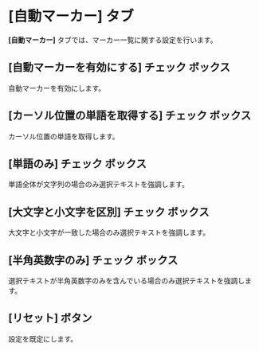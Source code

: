 # \[自動マーカー\] タブ

**\[自動マーカー\]** タブでは、マーカー一覧に関する設定を行います。

## \[自動マーカーを有効にする\] チェック ボックス

自動マーカーを有効にします。

## \[カーソル位置の単語を取得する\] チェック ボックス

カーソル位置の単語を取得します。

## \[単語のみ\] チェック ボックス

単語全体が文字列の場合のみ選択テキストを強調します。

## \[大文字と小文字を区別\] チェック ボックス

大文字と小文字が一致した場合のみ選択テキストを強調します。

## \[半角英数字のみ\] チェック ボックス

選択テキストが半角英数字のみを含んでいる場合のみ選択テキストを強調します。

## \[リセット\] ボタン

設定を既定にします。

